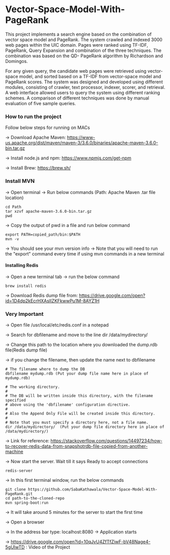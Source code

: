 # Vector-Space-Model-With-PageRank

This project implements a search engine based on the combination of vector space model and PageRank. The system crawled and indexed 3000 web pages within the UIC domain. Pages were ranked using TF-IDF, PageRank, Query Expansion and combination of the three techniques. The combination was based on the QD- PageRank algorithm by Richardson and Domingos.

For any given query, the candidate web pages were retrieved using vector-space model, and sorted based on a TF-IDF from vector-space model and PageRank scores. The system was designed and developed using different modules, consisting of crawler, text processor, indexer, scorer, and retrieval. A web interface allowed users to query the system using different ranking schemes. A comparison of different techniques was done by manual evaluation of five sample queries.

### How to run the project

Follow below steps for running on MACs

-> Download Apache Maven: https://www-us.apache.org/dist/maven/maven-3/3.6.0/binaries/apache-maven-3.6.0-bin.tar.gz

-> Install node.js and npm: https://www.npmjs.com/get-npm

-> Install Brew: https://brew.sh/

### Install MVN
-> Open terminal
-> Run below commands (Path: Apache Maven .tar file location)
```
cd Path
tar xzvf apache-maven-3.6.0-bin.tar.gz
pwd
```
-> Copy the output of pwd in a file and run below command
```
export PATH=copied_path/bin:$PATH
mvn -v
```
-> You should see your mvn version info
-> Note that you will need to run the "export" command every time if using mvn commands in a new terminal

#### Installing Redis
-> Open a new terminal tab 
-> run the below command
```
brew install redis
```
-> Download Redis dump file from: https://drive.google.com/open?id=1D4dp2kEcrHXAsIIZKFkwwPu1M-8AYZ1H
### Very Important
-> Open file /usr/local/etc/redis.conf in a notepad

-> Search for dbfilename and move to the line dir /data/mydirectory/

-> Change this path to the location where you downloaded the dump.rdb file(Redis dump file)

-> if you change the filename, then update the name next to dbfilename
```
# The filename where to dump the DB
dbfilename mydump.rdb (Put your dump file name here in place of mydump.rdb)

# The working directory.
#
# The DB will be written inside this directory, with the filename specified
# above using the 'dbfilename' configuration directive.
# 
# Also the Append Only File will be created inside this directory.
# 
# Note that you must specify a directory here, not a file name.
dir /data/mydirectory/  (Put your dump file directory here in place of /data/mydirectory/)
```
-> Link for reference: https://stackoverflow.com/questions/14497234/how-to-recover-redis-data-from-snapshotrdb-file-copied-from-another-machine

-> Now start the server. Wait till it says Ready to accept connections
```
redis-server
```
-> In this first terminal window, run the below commands
```
git clone https://github.com/SabaKathawala/Vector-Space-Model-With-PageRank.git
cd path-to-the-cloned-repo
mvn spring-boot:run
```
-> It will take around 5 minutes for the server to start the first time

-> Open a browser

-> In the address bar type: localhost:8080
-> Application starts

-> https://drive.google.com/open?id=10qJvU4ZfTfZiwF-bV48Nage4-5gUIwTD : Video of the Project

